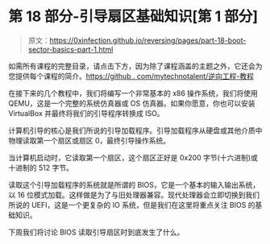 # 第 18 部分-引导扇区基础知识[第 1 部分]

> 原文：<https://0xinfection.github.io/reversing/pages/part-18-boot-sector-basics-part-1.html>

如需所有课程的完整目录，请点击下方，因为除了课程涵盖的主题之外，它还会为您提供每个课程的简介。[https://github . com/mytechnotalent/逆向工程-教程](https://github.com/mytechnotalent/Reverse-Engineering-Tutorial)

在接下来的几个教程中，我们将编写一个非常基本的 x86 操作系统，我们将使用 QEMU，这是一个完整的系统仿真器或 OS 仿真器。如果你愿意，你也可以安装 VirtualBox 并最终将我们的引导程序转换成 ISO。

计算机引导的核心是我们所说的引导加载程序。引导加载程序从硬盘或其他介质中物理读取第一个扇区或扇区 0，最终引导操作系统。

当计算机启动时，它读取第一个扇区，这个扇区正好是 0x200 字节(十六进制)或十进制的 512 字节。

读取这个引导加载程序的系统就是所谓的 BIOS，它是一个基本的输入输出系统，以 16 位模式加载。这样做是为了与旧处理器兼容。现代处理器会立即切换到我们所说的 UEFI，这是一个更复杂的 IO 系统，但是我们在这里将重点关注 BIOS 的基础知识。

下周我们将讨论 BIOS 读取引导扇区时到底发生了什么。
